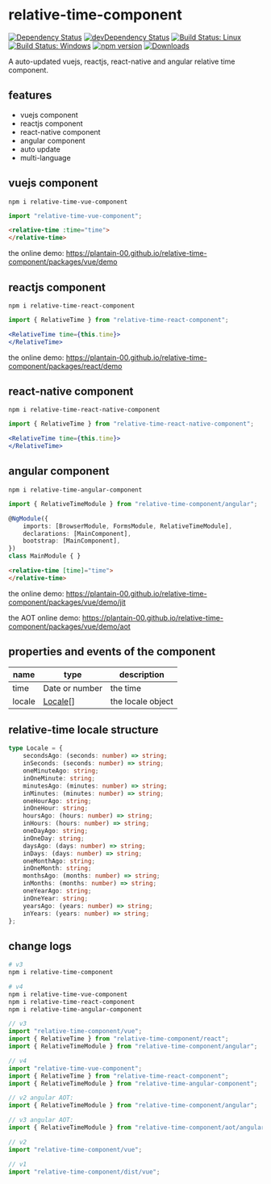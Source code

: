 # relative-time-component

[![Dependency Status](https://david-dm.org/plantain-00/relative-time-component.svg)](https://david-dm.org/plantain-00/relative-time-component)
[![devDependency Status](https://david-dm.org/plantain-00/relative-time-component/dev-status.svg)](https://david-dm.org/plantain-00/relative-time-component#info=devDependencies)
[![Build Status: Linux](https://travis-ci.org/plantain-00/relative-time-component.svg?branch=master)](https://travis-ci.org/plantain-00/relative-time-component)
[![Build Status: Windows](https://ci.appveyor.com/api/projects/status/github/plantain-00/relative-time-component?branch=master&svg=true)](https://ci.appveyor.com/project/plantain-00/relative-time-component/branch/master)
[![npm version](https://badge.fury.io/js/relative-time-component.svg)](https://badge.fury.io/js/relative-time-component)
[![Downloads](https://img.shields.io/npm/dm/relative-time-component.svg)](https://www.npmjs.com/package/relative-time-component)

A auto-updated vuejs, reactjs, react-native and angular relative time component.

## features

+ vuejs component
+ reactjs component
+ react-native component
+ angular component
+ auto update
+ multi-language

## vuejs component

`npm i relative-time-vue-component`

```ts
import "relative-time-vue-component";
```

```html
<relative-time :time="time">
</relative-time>
```

the online demo: <https://plantain-00.github.io/relative-time-component/packages/vue/demo>

## reactjs component

`npm i relative-time-react-component`

```ts
import { RelativeTime } from "relative-time-react-component";
```

```jsx
<RelativeTime time={this.time}>
</RelativeTime>
```

the online demo: <https://plantain-00.github.io/relative-time-component/packages/react/demo>

## react-native component

`npm i relative-time-react-native-component`

```ts
import { RelativeTime } from "relative-time-react-native-component";
```

```jsx
<RelativeTime time={this.time}>
</RelativeTime>
```

## angular component

`npm i relative-time-angular-component`

```ts
import { RelativeTimeModule } from "relative-time-component/angular";

@NgModule({
    imports: [BrowserModule, FormsModule, RelativeTimeModule],
    declarations: [MainComponent],
    bootstrap: [MainComponent],
})
class MainModule { }
```

```html
<relative-time [time]="time">
</relative-time>
```

the online demo: <https://plantain-00.github.io/relative-time-component/packages/vue/demo/jit>

the AOT online demo: <https://plantain-00.github.io/relative-time-component/packages/vue/demo/aot>

## properties and events of the component

name | type | description
--- | --- | ---
time | Date or number | the time
locale | [Locale](#relative-time-locale-structure)[] | the locale object

## relative-time locale structure

```ts
type Locale = {
    secondsAgo: (seconds: number) => string;
    inSeconds: (seconds: number) => string;
    oneMinuteAgo: string;
    inOneMinute: string;
    minutesAgo: (minutes: number) => string;
    inMinutes: (minutes: number) => string;
    oneHourAgo: string;
    inOneHour: string;
    hoursAgo: (hours: number) => string;
    inHours: (hours: number) => string;
    oneDayAgo: string;
    inOneDay: string;
    daysAgo: (days: number) => string;
    inDays: (days: number) => string;
    oneMonthAgo: string;
    inOneMonth: string;
    monthsAgo: (months: number) => string;
    inMonths: (months: number) => string;
    oneYearAgo: string;
    inOneYear: string;
    yearsAgo: (years: number) => string;
    inYears: (years: number) => string;
};
```

## change logs

```bash
# v3
npm i relative-time-component

# v4
npm i relative-time-vue-component
npm i relative-time-react-component
npm i relative-time-angular-component
```

```ts
// v3
import "relative-time-component/vue";
import { RelativeTime } from "relative-time-component/react";
import { RelativeTimeModule } from "relative-time-component/angular";

// v4
import "relative-time-vue-component";
import { RelativeTime } from "relative-time-react-component";
import { RelativeTimeModule } from "relative-time-angular-component";
```

```ts
// v2 angular AOT:
import { RelativeTimeModule } from "relative-time-component/angular";

// v3 angular AOT:
import { RelativeTimeModule } from "relative-time-component/aot/angular";
```

```ts
// v2
import "relative-time-component/vue";

// v1
import "relative-time-component/dist/vue";
```
